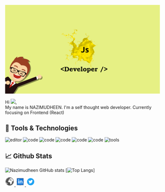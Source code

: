 ![image](https://github.com/NAZIMUDHEEN267/NAZIMUDHEEN267/blob/main/github.png)

Hi <img src="https://raw.githubusercontent.com/MartinHeinz/MartinHeinz/master/wave.gif" width="30px">,
<br />
My name is NAZIMUDHEEN. I'm a self thought web developer. Currently focusing on Frontend (React)


## 🔧 Tools & Technologies

![editor](https://img.shields.io/badge/Editor-code-yellow)
![code](https://img.shields.io/badge/code-html-yellow)
![code](https://img.shields.io/badge/code-css-yellow)
![code](https://img.shields.io/badge/code-javascript-yellow)
![code](https://img.shields.io/badge/code-react-yellow)
![code](https://img.shields.io/badge/code-scss-yellow)
![tools](https://img.shields.io/badge/tools-github-yellow)

## 📈 Github Stats

![Nazimudheen GitHub stats](https://github-readme-stats.vercel.app/api?username=nazimudheen267&theme=yeblu&show_icons=true)
[![Top Langs](https://github-readme-stats.vercel.app/api/top-langs/?username=nazimudheen267&theme=yeblu&layout=compact)]

<a href="https://nazimudheenti-portfolio.netlify.app">
 <img src="https://github.com/NAZIMUDHEEN267/NAZIMUDHEEN267/blob/main/globe.png" alt="portfolio.png" width="30" />
</a>

<a href="https://www.linkedin.com/in/nazimudheen-ti-405a341b1/?originalSubdomain=in">
 <img src="https://github.com/NAZIMUDHEEN267/NAZIMUDHEEN267/blob/main/linkedin.png" alt="linkedin.png" width="30" />
</a>

<a href="https://twitter.com/nazimudheent">
 <img src="https://github.com/NAZIMUDHEEN267/NAZIMUDHEEN267/blob/main/twitter.png" alt="twitter.png" width="30" />
</a>
